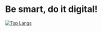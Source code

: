 # Be smart, do it digital!
[![Top Langs](https://github-readme-stats.vercel.app/api/top-langs/?username=nikolay-st-d)](https://github.com/anuraghazra/github-readme-stats)
